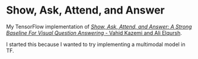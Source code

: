 #  Show, Ask, Attend, and Answer

My TensorFlow implementation of [*Show, Ask, Attend, and Answer: A Strong Baseline For Visual Question Answering* - Vahid Kazemi and Ali Elqursh](https://arxiv.org/abs/1704.03162). 

I started this because I wanted to try implementing a multimodal model in TF. 


